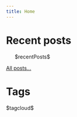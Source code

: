 ```yaml
---
title: Home
---
```


# Recent posts

<div id="recent-posts-list">
<ul>
    $recentPosts$
</ul>
</div>

[All posts...](/posts.html)

# Tags
<div id="tags">
$tagcloud$
</div>

